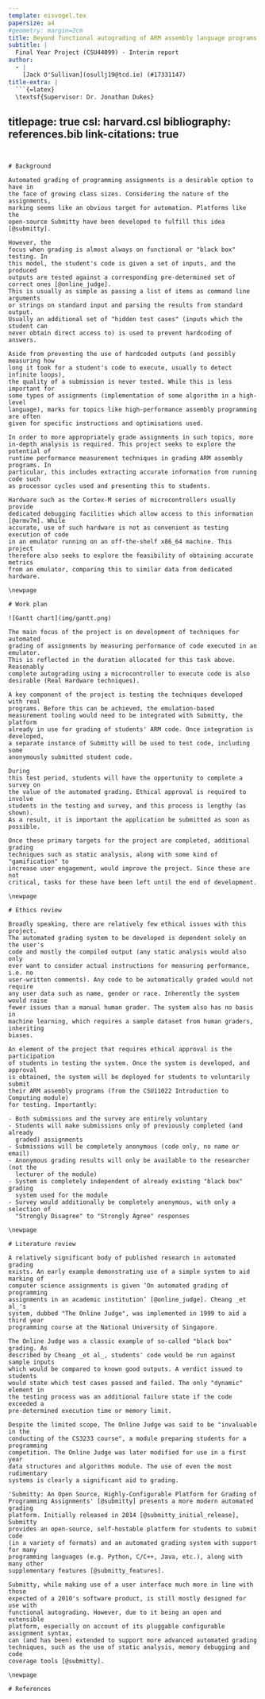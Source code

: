 ```yaml
---
template: eisvogel.tex
papersize: a4
#geometry: margin=2cm
title: Beyond functional autograding of ARM assembly language programs
subtitle: |
  Final Year Project (CSU44099) - Interim report
author:
  - |
    [Jack O'Sullivan](osullj19@tcd.ie) (#17331147)
title-extra: |
  ```{=latex}
  \textsf{Supervisor: Dr. Jonathan Dukes}
  ```
titlepage: true
csl: harvard.csl
bibliography: references.bib
link-citations: true
---
```


# Background

Automated grading of programming assignments is a desirable option to have in
the face of growing class sizes. Considering the nature of the assignments,
marking seems like an obvious target for automation. Platforms like the
open-source Submitty have been developed to fulfill this idea [@submitty].

However, the
focus when grading is almost always on functional or "black box" testing. In
this model, the student's code is given a set of inputs, and the produced
outputs are tested against a corresponding pre-determined set of correct ones [@online_judge].
This is usually as simple as passing a list of items as command line arguments
or strings on standard input and parsing the results from standard output.
Usually an additional set of "hidden test cases" (inputs which the student can
never obtain direct access to) is used to prevent hardcoding of answers.

Aside from preventing the use of hardcoded outputs (and possibly measuring how
long it took for a student's code to execute, usually to detect infinite loops),
the quality of a submission is never tested. While this is less important for
some types of assignments (implementation of some algorithm in a high-level
language), marks for topics like high-performance assembly programming are often
given for specific instructions and optimisations used.

In order to more appropriately grade assignments in such topics, more
in-depth analysis is required. This project seeks to explore the potential of
runtime performance measurement techniques in grading ARM assembly programs. In
particular, this includes extracting accurate information from running code such
as processor cycles used and presenting this to students.

Hardware such as the Cortex-M series of microcontrollers usually provide
dedicated debugging facilities which allow access to this information [@armv7m]. While
accurate, use of such hardware is not as convenient as testing execution of code
in an emulator running on an off-the-shelf x86_64 machine. This project
therefore also seeks to explore the feasibility of obtaining accurate metrics
from an emulator, comparing this to similar data from dedicated hardware.

\newpage

# Work plan

![Gantt chart](img/gantt.png)

The main focus of the project is on development of techniques for automated
grading of assignments by measuring performance of code executed in an emulator.
This is reflected in the duration allocated for this task above. Reasonably
complete autograding using a microcontroller to execute code is also
desirable (Real Hardware techniques).

A key component of the project is testing the techniques developed with real
programs. Before this can be achieved, the emulation-based
measurement tooling would need to be integrated with Submitty, the platform
already in use for grading of students' ARM code. Once integration is developed,
a separate instance of Submitty will be used to test code, including some
anonymously submitted student code.

During
this test period, students will have the opportunity to complete a survey on
the value of the automated grading. Ethical approval is required to involve
students in the testing and survey, and this process is lengthy (as shown).
As a result, it is important the application be submitted as soon as possible.

Once these primary targets for the project are completed, additional grading
techniques such as static analysis, along with some kind of "gamification" to
increase user engagement, would improve the project. Since these are not
critical, tasks for these have been left until the end of development.

\newpage

# Ethics review

Broadly speaking, there are relatively few ethical issues with this project.
The automated grading system to be developed is dependent solely on the user's
code and mostly the compiled output (any static analysis would also only
ever want to consider actual instructions for measuring performance, i.e. no
user-written comments). Any code to be automatically graded would not require
any user data such as name, gender or race. Inherently the system would raise
fewer issues than a manual human grader. The system also has no basis in
machine learning, which requires a sample dataset from human graders, inheriting
biases.

An element of the project that requires ethical approval is the participation
of students in testing the system. Once the system is developed, and approval
is obtained, the system will be deployed for students to voluntarily submit
their ARM assembly programs (from the CSU11022 Introduction to Computing module)
for testing. Importantly:

- Both submissions and the survey are entirely voluntary
- Students will make submissions only of previously completed (and already
  graded) assignments
- Submissions will be completely anonymous (code only, no name or email)
- Anonymous grading results will only be available to the researcher (not the
  lecturer of the module)
- System is completely independent of already existing "black box" grading
  system used for the module
- Survey would additionally be completely anonymous, with only a selection of
  "Strongly Disagree" to "Strongly Agree" responses

\newpage

# Literature review

A relatively significant body of published research in automated grading
exists. An early example demonstrating use of a simple system to aid marking of
computer science assignments is given ‘On automated grading of programming
assignments in an academic institution’ [@online_judge]. Cheang _et al_'s
system, dubbed "The Online Judge", was implemented in 1999 to aid a third year
programming course at the National University of Singapore.

The Online Judge was a classic example of so-called "black box" grading. As
described by Cheang _et al_, students' code would be run against sample inputs
which would be compared to known good outputs. A verdict issued to students
would state which test cases passed and failed. The only "dynamic" element in
the testing process was an additional failure state if the code exceeded a
pre-determined execution time or memory limit.

Despite the limited scope, The Online Judge was said to be "invaluable in the
conducting of the CS3233 course", a module preparing students for a programming
competition. The Online Judge was later modified for use in a first year
data structures and algorithms module. The use of even the most rudimentary
systems is clearly a significant aid to grading.

'Submitty: An Open Source, Highly-Configurable Platform for Grading of
Programming Assignments' [@submitty] presents a more modern automated grading
platform. Initially released in 2014 [@submitty_initial_release], Submitty
provides an open-source, self-hostable platform for students to submit code
(in a variety of formats) and an automated grading system with support for many
programming languages (e.g. Python, C/C++, Java, etc.), along with many other
supplementary features [@submitty_features].

Submitty, while making use of a user interface much more in line with those
expected of a 2010's software product, is still mostly designed for use with
functional autograding. However, due to it being an open and extensible
platform, especially on account of its pluggable configurable assignment syntax,
can (and has been) extended to support more advanced automated grading
techniques, such as the use of static analysis, memory debugging and code
coverage tools [@submitty].

\newpage

# References
